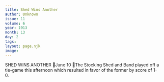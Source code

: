 ```yaml
---
title: Shed Wins Another
author: Unknown
issue: 11
volume: 6
year: 1913
month: 13
day: 2
tags:
layout: page.njk
image:
---
```

SHED WINS ANOTHER June 10 The Stocking Shed and Band played off a tie-game this afternoon which resulted in favor of the former by score of 1-0.
